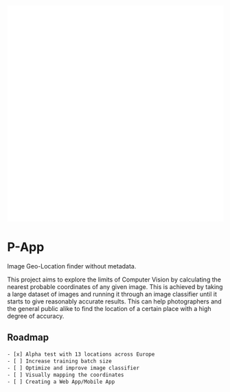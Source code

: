 ![alt text](https://github.com/ashwinsk01/P-App/blob/main/image.png)
# P-App
Image Geo-Location finder without metadata.

This project aims to explore the limits of Computer Vision by calculating the nearest probable coordinates of any given image. This is achieved by taking a large dataset of images and running it through an image classifier until it starts to give reasonably accurate results. This can help photographers and the general public alike to find the location of a certain place with a high degree of accuracy.

## Roadmap

```
- [x] Alpha test with 13 locations across Europe 
- [ ] Increase training batch size
- [ ] Optimize and improve image classifier
- [ ] Visually mapping the coordinates
- [ ] Creating a Web App/Mobile App

```


